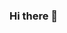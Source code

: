 ### Hi there 👋

<!--
**swarajdesh/swarajdesh** is a ✨ _special_ ✨ repository because its `README.md` (this file) appears on your GitHub profile.

Here are some ideas to get you started:

- 🔭 I’m currently working on E-commerce Application
- 🌱 I’m currently learning System Design
- 💬 Ask me about anything
- 📫 How to reach me: linkedin.com/in/swaraj-deshmukh
- ⚡ Fun fact: Tabs vs Spaces is a real thing
-->

